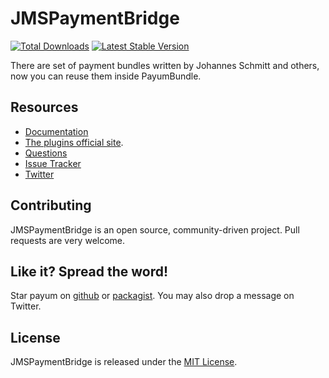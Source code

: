 # JMSPaymentBridge
[![Total Downloads](https://poser.pugx.org/payum/jms-payment-bridge/d/total.png)](https://packagist.org/packages/payum/jms-payment-bridge) [![Latest Stable Version](https://poser.pugx.org/payum/jms-payment-bridge/version.png)](https://packagist.org/packages/payum/jms-payment-bridge)

There are set of payment bundles written by Johannes Schmitt and others, now you can reuse them inside PayumBundle.

## Resources

* [Documentation](http://payum.org/doc#JMSPaymentBridge)
* [The plugins official site](http://jmsyst.com/bundles/JMSPaymentCoreBundle).
* [Questions](http://stackoverflow.com/questions/tagged/payum)
* [Issue Tracker](https://github.com/Payum/JMSPaymentBridge/issues)
* [Twitter](https://twitter.com/payumphp)

## Contributing

JMSPaymentBridge is an open source, community-driven project. Pull requests are very welcome.

## Like it? Spread the word!

Star payum on [github](https://github.com/Payum/JMSPaymentBridge) or [packagist](https://packagist.org/packages/payum/jms-payment-bridge).
You may also drop a message on Twitter.

## License

JMSPaymentBridge is released under the [MIT License](LICENSE).

